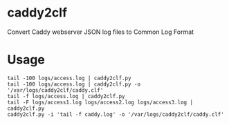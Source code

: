 caddy2clf
=========

Convert Caddy webserver JSON log files to Common Log Format 

Usage
=====

    tail -100 logs/access.log | caddy2clf.py
    tail -100 logs/access.log | caddy2clf.py -o '/var/logs/caddy2clf/caddy.clf'
    tail -f logs/access.log | caddy2clf.py
    tail -F logs/access1.log logs/access2.log logs/access3.log | caddy2clf.py
    caddy2clf.py -i 'tail -f caddy.log' -o '/var/logs/caddy2clf/caddy.clf'

